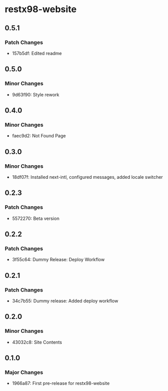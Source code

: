 # restx98-website

## 0.5.1

### Patch Changes

- 157b5df: Edited readme

## 0.5.0

### Minor Changes

- 9d63f90: Style rework

## 0.4.0

### Minor Changes

- faec9d2: Not Found Page

## 0.3.0

### Minor Changes

- 18df07f: Installed next-intl, configured messages, added locale switcher

## 0.2.3

### Patch Changes

- 5572270: Beta version

## 0.2.2

### Patch Changes

- 3f55c64: Dummy Release: Deploy Workflow

## 0.2.1

### Patch Changes

- 34c7b55: Dummy release: Added deploy workflow

## 0.2.0

### Minor Changes

- 43032c8: Site Contents

## 0.1.0

### Major Changes

- 1966a87: First pre-release for restx98-website
